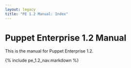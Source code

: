 ```yaml
---
layout: legacy
title: "PE 1.2 Manual: Index"
---
```


Puppet Enterprise 1.2 Manual
=====

This is the manual for Puppet Enterprise 1.2.

{% include pe_1.2_nav.markdown %}

